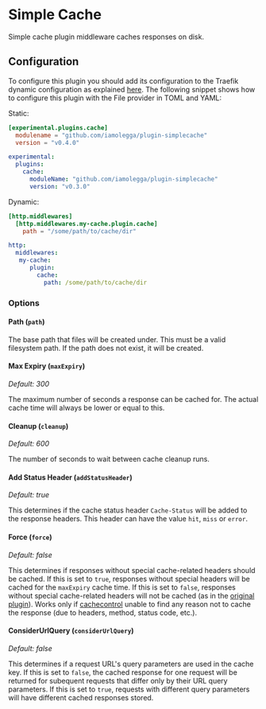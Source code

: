 # Simple Cache

Simple cache plugin middleware caches responses on disk.

## Configuration

To configure this plugin you should add its configuration to the Traefik dynamic configuration as explained [here](https://docs.traefik.io/getting-started/configuration-overview/#the-dynamic-configuration).
The following snippet shows how to configure this plugin with the File provider in TOML and YAML: 

Static:

```toml
[experimental.plugins.cache]
  modulename = "github.com/iamolegga/plugin-simplecache"
  version = "v0.4.0"
```

```yaml
experimental:
  plugins:
    cache:
      moduleName: "github.com/iamolegga/plugin-simplecache"
      version: "v0.3.0"
```

Dynamic:

```toml
[http.middlewares]
  [http.middlewares.my-cache.plugin.cache]
    path = "/some/path/to/cache/dir"
```

```yaml
http:
  middlewares:
   my-cache:
      plugin:
        cache:
          path: /some/path/to/cache/dir
```

### Options

#### Path (`path`)

The base path that files will be created under. This must be a valid filesystem
path. If the path does not exist, it will be created.

#### Max Expiry (`maxExpiry`)

*Default: 300*

The maximum number of seconds a response can be cached for. The 
actual cache time will always be lower or equal to this.

#### Cleanup (`cleanup`)

*Default: 600*

The number of seconds to wait between cache cleanup runs.
	
#### Add Status Header (`addStatusHeader`)

*Default: true*

This determines if the cache status header `Cache-Status` will be added to the
response headers. This header can have the value `hit`, `miss` or `error`.

#### Force (`force`)

*Default: false*

This determines if responses without special cache-related headers should be
cached. If this is set to `true`, responses without special headers will be
cached for the `maxExpiry` cache time. If this is set to `false`, responses
without special cache-related headers will not be cached (as in the 
[original plugin](https://github.com/traefik/plugin-simplecache)). Works only
if [cachecontrol](https://github.com/pquerna/cachecontrol) unable to find any
reason not to cache the response (due to headers, method, status code, etc.).

#### 	ConsiderUrlQuery (`considerUrlQuery`)

*Default: false*

This determines if a request URL's query parameters are used in the cache key. If
this is set to `false`, the cached response for one request will be returned for
subequent requests that differ only by their URL query parameters. If this is set
to `true`, requests with different query parameters will have different cached
responses stored.
